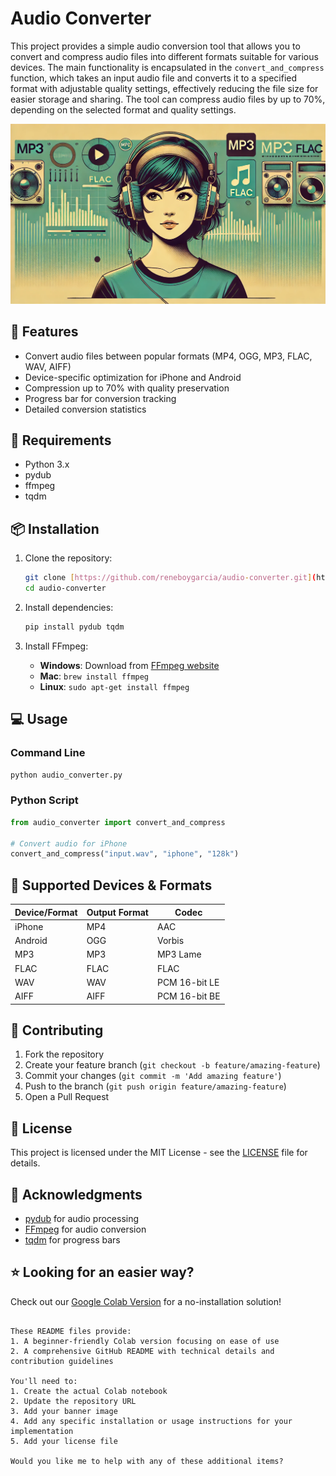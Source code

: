 

# Audio Converter

This project provides a simple audio conversion tool that allows you to convert and compress audio files into different formats suitable for various devices. The main functionality is encapsulated in the `convert_and_compress` function, which takes an input audio file and converts it to a specified format with adjustable quality settings, effectively reducing the file size for easier storage and sharing. The tool can compress audio files by up to 70%, depending on the selected format and quality settings.

<p align="center">
    <img src="image/banner.webp" alt="Banner">
</p>

## 🌟 Features

- Convert audio files between popular formats (MP4, OGG, MP3, FLAC, WAV, AIFF)
- Device-specific optimization for iPhone and Android
- Compression up to 70% with quality preservation
- Progress bar for conversion tracking
- Detailed conversion statistics

## 🔧 Requirements

- Python 3.x
- pydub
- ffmpeg
- tqdm

## 📦 Installation

1. Clone the repository:
   ```bash
   git clone [https://github.com/reneboygarcia/audio-converter.git](https://github.com/reneboygarcia/audio-converter.git)
   cd audio-converter
   ```

2. Install dependencies:
   ```bash
   pip install pydub tqdm
   ```

3. Install FFmpeg:
   - **Windows**: Download from [FFmpeg website](https://ffmpeg.org/download.html)
   - **Mac**: `brew install ffmpeg`
   - **Linux**: `sudo apt-get install ffmpeg`

## 💻 Usage

### Command Line
```bash
python audio_converter.py
```

### Python Script
```python
from audio_converter import convert_and_compress

# Convert audio for iPhone
convert_and_compress("input.wav", "iphone", "128k")
```

## 📱 Supported Devices & Formats

| Device/Format | Output Format | Codec         |
| ------------- | ------------- | ------------- |
| iPhone        | MP4           | AAC           |
| Android       | OGG           | Vorbis        |
| MP3           | MP3           | MP3 Lame      |
| FLAC          | FLAC          | FLAC          |
| WAV           | WAV           | PCM 16-bit LE |
| AIFF          | AIFF          | PCM 16-bit BE |

## 🤝 Contributing

1. Fork the repository
2. Create your feature branch (`git checkout -b feature/amazing-feature`)
3. Commit your changes (`git commit -m 'Add amazing feature'`)
4. Push to the branch (`git push origin feature/amazing-feature`)
5. Open a Pull Request

## 📄 License

This project is licensed under the MIT License - see the [LICENSE](LICENSE) file for details.

## 🙏 Acknowledgments

- [pydub](https://github.com/jiaaro/pydub) for audio processing
- [FFmpeg](https://ffmpeg.org/) for audio conversion
- [tqdm](https://github.com/tqdm/tqdm) for progress bars

## ⭐ Looking for an easier way?

Check out our [Google Colab Version](README_colab.md) for a no-installation solution!
```

These README files provide:
1. A beginner-friendly Colab version focusing on ease of use
2. A comprehensive GitHub README with technical details and contribution guidelines

You'll need to:
1. Create the actual Colab notebook
2. Update the repository URL
3. Add your banner image
4. Add any specific installation or usage instructions for your implementation
5. Add your license file

Would you like me to help with any of these additional items?